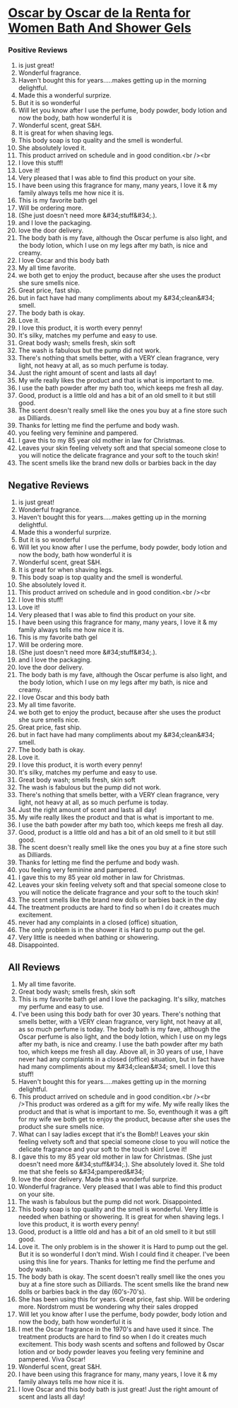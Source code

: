 # [Oscar by Oscar de la Renta for Women Bath And Shower Gels](https://products.checkmycream.com/products/Oscar-by-Oscar-de-la-Renta-for-Women-Bath-And-Shower-Gels.html)

### Positive Reviews

<ol>
      <li>is just great!</li>
      <li>Wonderful fragrance.</li>
      <li>Haven&#x27;t bought this for years.....makes getting up in the morning delightful.</li>
      <li>Made this a wonderful surprize.</li>
      <li>But it is so wonderful</li>
      <li>Will let you know after I use the perfume, body powder, body lotion and now the body, bath how wonderful it is</li>
      <li>Wonderful scent, great S&amp;H.</li>
      <li>It is great for when shaving legs.  </li>
      <li>This body soap is top quality and the smell is wonderful.  </li>
      <li>She absolutely loved it.  </li>
      <li>This product arrived on schedule and in good condition.&lt;br /&gt;&lt;br</li>
      <li>I love this stuff!</li>
      <li>Love it!</li>
      <li>Very pleased that I was able to find this product on your site.</li>
      <li>I have been using this fragrance for many, many years, I love it &amp; my family always tells me how nice it is.</li>
      <li>This is my favorite bath gel</li>
      <li>Will be ordering more.</li>
      <li>(She just doesn&#x27;t need more &amp;#34;stuff&amp;#34;.).</li>
      <li>and I love the packaging.</li>
      <li>love the door delivery.  </li>
      <li>The body bath is my fave, although the Oscar perfume is also light, and the body lotion, which I use on my legs after my bath, is nice and creamy.  </li>
      <li>I love Oscar and this body bath</li>
      <li>My all time favorite.</li>
      <li>we both get to enjoy the product, because after she uses the product she sure smells nice.</li>
      <li>Great price, fast ship.</li>
      <li>but in fact have had many compliments about my &amp;#34;clean&amp;#34; smell.  </li>
      <li>The body bath is okay.  </li>
      <li>Love it.</li>
      <li>I love this product, it is worth every penny!</li>
      <li>It&#x27;s silky, matches my perfume and easy to use.</li>
      <li>Great body wash; smells fresh, skin soft</li>
      <li>The wash is fabulous but the pump did not work.</li>
      <li>There&#x27;s nothing that smells better, with a VERY clean fragrance, very light, not heavy at all, as so much perfume is today.  </li>
      <li>Just the right amount of scent and lasts all day!</li>
      <li>My wife really likes the product and that is what is important to me.  </li>
      <li>I use the bath powder after my bath too, which keeps me fresh all day.  </li>
      <li>Good, product is a little old and has a bit of an old smell to it but still good.</li>
      <li>The scent doesn&#x27;t really smell like the ones you buy at a fine store such as Dilliards.  </li>
      <li>Thanks for letting me find the perfume and body wash.</li>
      <li>you feeling very feminine and pampered.  </li>
      <li>I gave this to my 85 year old mother in law for Christmas.  </li>
      <li>Leaves your skin feeling velvety soft and that special someone close to you will notice the delicate fragrance and your soft to the touch skin!</li>
      <li>The scent smells like the brand new dolls or barbies back in the day</li>
</ol>


<h2>Negative Reviews</h2>
<ol>
<li> is just great!</li>
<li> Wonderful fragrance.</li>
<li> Haven&#x27;t bought this for years.....makes getting up in the morning delightful.</li>
<li> Made this a wonderful surprize.</li>
<li> But it is so wonderful</li>
<li> Will let you know after I use the perfume, body powder, body lotion and now the body, bath how wonderful it is</li>
<li> Wonderful scent, great S&amp;H.</li>
<li> It is great for when shaving legs.  </li>
<li> This body soap is top quality and the smell is wonderful.  </li>
<li> She absolutely loved it.  </li>
<li> This product arrived on schedule and in good condition.&lt;br /&gt;&lt;br</li>
<li> I love this stuff!</li>
<li> Love it!</li>
<li> Very pleased that I was able to find this product on your site.</li>
<li> I have been using this fragrance for many, many years, I love it &amp; my family always tells me how nice it is.</li>
<li> This is my favorite bath gel</li>
<li> Will be ordering more.</li>
<li> (She just doesn&#x27;t need more &amp;#34;stuff&amp;#34;.).</li>
<li> and I love the packaging.</li>
<li> love the door delivery.  </li>
<li> The body bath is my fave, although the Oscar perfume is also light, and the body lotion, which I use on my legs after my bath, is nice and creamy.  </li>
<li> I love Oscar and this body bath</li>
<li> My all time favorite.</li>
<li> we both get to enjoy the product, because after she uses the product she sure smells nice.</li>
<li> Great price, fast ship.</li>
<li> but in fact have had many compliments about my &amp;#34;clean&amp;#34; smell.  </li>
<li> The body bath is okay.  </li>
<li> Love it.</li>
<li> I love this product, it is worth every penny!</li>
<li> It&#x27;s silky, matches my perfume and easy to use.</li>
<li> Great body wash; smells fresh, skin soft</li>
<li> The wash is fabulous but the pump did not work.</li>
<li> There&#x27;s nothing that smells better, with a VERY clean fragrance, very light, not heavy at all, as so much perfume is today.  </li>
<li> Just the right amount of scent and lasts all day!</li>
<li> My wife really likes the product and that is what is important to me.  </li>
<li> I use the bath powder after my bath too, which keeps me fresh all day.  </li>
<li> Good, product is a little old and has a bit of an old smell to it but still good.</li>
<li> The scent doesn&#x27;t really smell like the ones you buy at a fine store such as Dilliards.  </li>
<li> Thanks for letting me find the perfume and body wash.</li>
<li> you feeling very feminine and pampered.  </li>
<li> I gave this to my 85 year old mother in law for Christmas.  </li>
<li> Leaves your skin feeling velvety soft and that special someone close to you will notice the delicate fragrance and your soft to the touch skin!</li>
<li> The scent smells like the brand new dolls or barbies back in the day</li>
<li> The treatment products are hard to find so when I do it creates much excitement.  </li>
<li> never had any complaints in a closed (office) situation,</li>
<li> The only problem is in the shower it is Hard to pump out the gel.</li>
<li> Very little is needed when bathing or showering.  </li>
<li> Disappointed.</li>
</ol>

<h2>All Reviews</h2>

<ol>
    <li> My all time favorite.</li>
    <li> Great body wash; smells fresh, skin soft</li>
    <li> This is my favorite bath gel and I love the packaging. It&#x27;s silky, matches my perfume and easy to use.</li>
    <li> I&#x27;ve been using this body bath for over 30 years.  There&#x27;s nothing that smells better, with a VERY clean fragrance, very light, not heavy at all, as so much perfume is today.  The body bath is my fave, although the Oscar perfume is also light, and the body lotion, which I use on my legs after my bath, is nice and creamy.  I use the bath powder after my bath too, which keeps me fresh all day.  Above all, in 30 years of use, I have  never had any complaints in a closed (office) situation, but in fact have had many compliments about my &amp;#34;clean&amp;#34; smell.  I love this stuff!</li>
    <li> Haven&#x27;t bought this for years.....makes getting up in the morning delightful.</li>
    <li> This product arrived on schedule and in good condition.&lt;br /&gt;&lt;br /&gt;This product was ordered as a gift for my wife.  My wife really likes the product and that is what is important to me.  So, eventhough it was a gift for my wife we both get to enjoy the product, because after she uses the product she sure smells nice.</li>
    <li> What can I say ladies except that it&#x27;s the Bomb!! Leaves your skin feeling velvety soft and that special someone close to you will notice the delicate fragrance and your soft to the touch skin! Love it!</li>
    <li> I gave this to my 85 year old mother in law for Christmas.  (She just doesn&#x27;t need more &amp;#34;stuff&amp;#34;.). She absolutely loved it.  She  told me that she feels so &amp;#34;pampered&amp;#34;</li>
    <li> love the door delivery.  Made this a wonderful surprize.</li>
    <li> Wonderful fragrance. Very pleased that I was able to find this product on your site.</li>
    <li> The wash is fabulous but the pump did not work. Disappointed.</li>
    <li> This body soap is top quality and the smell is wonderful.  Very little is needed when bathing or showering.  It is great for when shaving legs.  I love this product, it is worth every penny!</li>
    <li> Good, product is a little old and has a bit of an old smell to it but still good.</li>
    <li> Love it. The only problem is in the shower it is Hard to pump out the gel. But it is so wonderful I don&#x27;t mind. Wish I could find it cheaper. I&#x27;ve been using this line for years. Thanks for letting me find the perfume and body wash.</li>
    <li> The body bath is okay.  The scent doesn&#x27;t really smell like the ones you buy at a fine store such as Dilliards.  The scent smells like the brand new dolls or barbies back in the day (60&#x27;s-70&#x27;s).</li>
    <li> She has been using this for years. Great price, fast ship. Will be ordering more. Nordstrom must be wondering why their sales dropped</li>
    <li> Will let you know after I use the perfume, body powder, body lotion and now the body, bath how wonderful it is</li>
    <li> I met the Oscar fragrance in the 1970&#x27;s and have used it since.  The treatment products are hard to find so when I do it creates much excitement.  This body wash scents and softens and followed by Oscar lotion and or body powder leaves you feeling very feminine and pampered.  Viva Oscar!</li>
    <li> Wonderful scent, great S&amp;H.</li>
    <li> I have been using this fragrance for many, many years, I love it &amp; my family always tells me how nice it is.</li>
    <li> I love Oscar and this body bath is just great! Just the right amount of scent and lasts all day!</li>
</ol>




